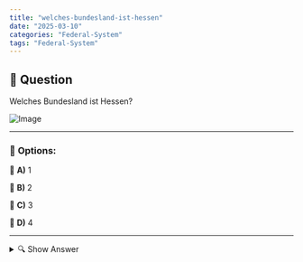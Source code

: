 ```yaml
---
title: "welches-bundesland-ist-hessen"
date: "2025-03-10"
categories: "Federal-System"
tags: "Federal-System"
---
```


## 📌 **Question**

Welches Bundesland ist Hessen?

![Image](https://www.einbuergerungstest-online.de/img/fragen/368.png)

---

### 📝 **Options:**

🔘 **A)** 1

🔘 **B)** 2

🔘 **C)** 3

🔘 **D)** 4

---

<details>
  <summary>🔍 Show Answer</summary>

  <p>
💡  <b>Correct Answer:</b>  c
  </p>
  <p>
    📖<b>Explanation:</b>
    Hessen is one of the 16 federal states (Bundesländer) in Germany, situated in the central part of the country. It is known for major cities like Frankfurt am Main, a global financial hub, and Wiesbaden, the state capital. Hessen features a diverse landscape, including forests, rivers, and mountain ranges such as the Taunus and Vogelsberg. Understanding the federal structure of Germany is essential for studying its political geography, as each Bundesland has its own government and specific responsibilities. This question tests your knowledge of German states and their classifications.
  </p>
</details>
